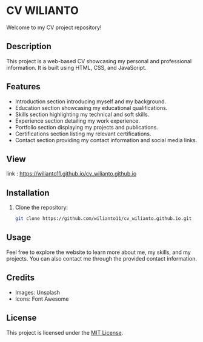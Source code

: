 # CV WILIANTO

Welcome to my CV project repository!

## Description

This project is a web-based CV showcasing my personal and professional information. It is built using HTML, CSS, and JavaScript.

## Features

- Introduction section introducing myself and my background.
- Education section showcasing my educational qualifications.
- Skills section highlighting my technical and soft skills.
- Experience section detailing my work experience.
- Portfolio section displaying my projects and publications.
- Certifications section listing my relevant certifications.
- Contact section providing my contact information and social media links.

## View

link : https://wilianto11.github.io/cv_wilianto.github.io

## Installation

1. Clone the repository:

   ```bash
   git clone https://github.com/wilianto11/cv_wilianto.github.io.git

## Usage
Feel free to explore the website to learn more about me, my skills, and my projects. You can also contact me through the provided contact information.

## Credits
- Images: Unsplash
- Icons: Font Awesome

## License
This project is licensed under the [MIT License](LICENSE).

